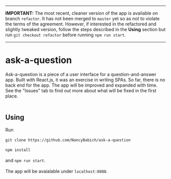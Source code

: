 ***
__IMPORTANT:__ The most recent, cleaner version of the app is available on branch `refactor`. It has not been merged to `master` yet so as not to violate the terms of the agreement. However, if interested in the refactored and slightly tweaked version, follow the steps described in the __Using__ section but run `git checkout refactor` before running `npm run start`.
***

# ask-a-question
Ask-a-question is a piece of a user interface for a question-and-answer app. Built with React.js, it was an exercise in writing SPAs. So far, there is no back end for the app. The app will be improved and expanded with time. See the "Issues" tab to find out more about what will be fixed in the first place.</br></br>

## Using
Run </br></br>
`git clone https://github.com/NancyBabich/ask-a-question` </br></br>
`npm install`</br></br>
and `npm run start`.</br></br>
The app will be avaialable under `localhost:8080`.


